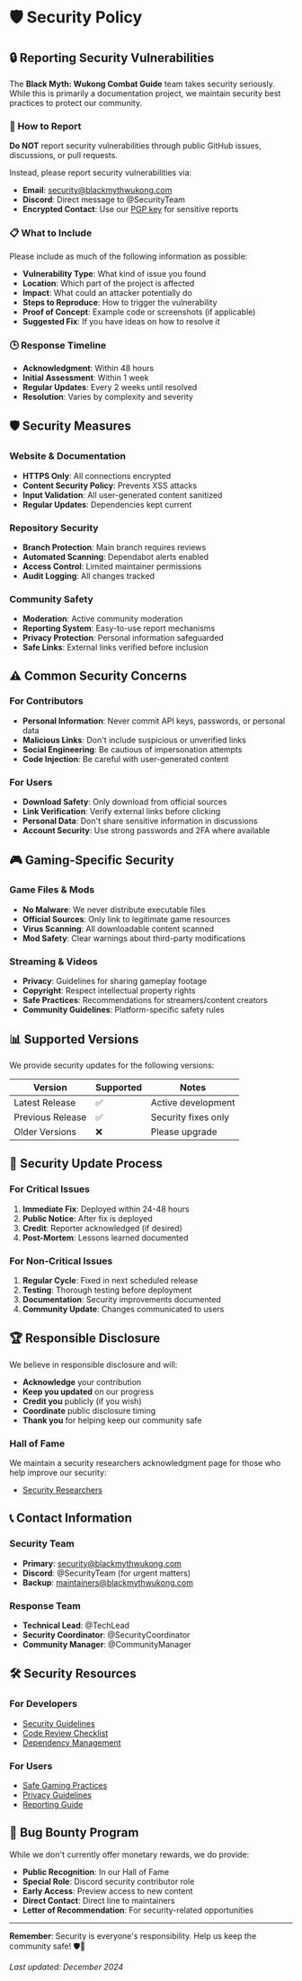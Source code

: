 # 🛡️ Security Policy

## 🔒 Reporting Security Vulnerabilities

The **Black Myth: Wukong Combat Guide** team takes security seriously. While this is primarily a documentation project, we maintain security best practices to protect our community.

### 📧 How to Report

**Do NOT** report security vulnerabilities through public GitHub issues, discussions, or pull requests.

Instead, please report security vulnerabilities via:
- **Email**: security@blackmythwukong.com
- **Discord**: Direct message to @SecurityTeam
- **Encrypted Contact**: Use our [PGP key](security/pgp-key.txt) for sensitive reports

### 📋 What to Include

Please include as much of the following information as possible:
- **Vulnerability Type**: What kind of issue you found
- **Location**: Which part of the project is affected
- **Impact**: What could an attacker potentially do
- **Steps to Reproduce**: How to trigger the vulnerability
- **Proof of Concept**: Example code or screenshots (if applicable)
- **Suggested Fix**: If you have ideas on how to resolve it

### 🕒 Response Timeline

- **Acknowledgment**: Within 48 hours
- **Initial Assessment**: Within 1 week
- **Regular Updates**: Every 2 weeks until resolved
- **Resolution**: Varies by complexity and severity

## 🛡️ Security Measures

### Website & Documentation
- **HTTPS Only**: All connections encrypted
- **Content Security Policy**: Prevents XSS attacks
- **Input Validation**: All user-generated content sanitized
- **Regular Updates**: Dependencies kept current

### Repository Security
- **Branch Protection**: Main branch requires reviews
- **Automated Scanning**: Dependabot alerts enabled
- **Access Control**: Limited maintainer permissions
- **Audit Logging**: All changes tracked

### Community Safety
- **Moderation**: Active community moderation
- **Reporting System**: Easy-to-use report mechanisms
- **Privacy Protection**: Personal information safeguarded
- **Safe Links**: External links verified before inclusion

## ⚠️ Common Security Concerns

### For Contributors
- **Personal Information**: Never commit API keys, passwords, or personal data
- **Malicious Links**: Don't include suspicious or unverified links
- **Social Engineering**: Be cautious of impersonation attempts
- **Code Injection**: Be careful with user-generated content

### For Users
- **Download Safety**: Only download from official sources
- **Link Verification**: Verify external links before clicking
- **Personal Data**: Don't share sensitive information in discussions
- **Account Security**: Use strong passwords and 2FA where available

## 🎮 Gaming-Specific Security

### Game Files & Mods
- **No Malware**: We never distribute executable files
- **Official Sources**: Only link to legitimate game resources
- **Virus Scanning**: All downloadable content scanned
- **Mod Safety**: Clear warnings about third-party modifications

### Streaming & Videos
- **Privacy**: Guidelines for sharing gameplay footage
- **Copyright**: Respect intellectual property rights
- **Safe Practices**: Recommendations for streamers/content creators
- **Community Guidelines**: Platform-specific safety rules

## 📊 Supported Versions

We provide security updates for the following versions:

| Version | Supported | Notes |
|---------|-----------|-------|
| Latest Release | ✅ | Active development |
| Previous Release | ✅ | Security fixes only |
| Older Versions | ❌ | Please upgrade |

## 🔄 Security Update Process

### For Critical Issues
1. **Immediate Fix**: Deployed within 24-48 hours
2. **Public Notice**: After fix is deployed
3. **Credit**: Reporter acknowledged (if desired)
4. **Post-Mortem**: Lessons learned documented

### For Non-Critical Issues
1. **Regular Cycle**: Fixed in next scheduled release
2. **Testing**: Thorough testing before deployment
3. **Documentation**: Security improvements documented
4. **Community Update**: Changes communicated to users

## 🏆 Responsible Disclosure

We believe in responsible disclosure and will:
- **Acknowledge** your contribution
- **Keep you updated** on our progress
- **Credit you** publicly (if you wish)
- **Coordinate** public disclosure timing
- **Thank you** for helping keep our community safe

### Hall of Fame
We maintain a security researchers acknowledgment page for those who help improve our security:
- [Security Researchers](security/hall-of-fame.md)

## 📞 Contact Information

### Security Team
- **Primary**: security@blackmythwukong.com
- **Discord**: @SecurityTeam (for urgent matters)
- **Backup**: maintainers@blackmythwukong.com

### Response Team
- **Technical Lead**: @TechLead
- **Security Coordinator**: @SecurityCoordinator  
- **Community Manager**: @CommunityManager

## 🛠️ Security Resources

### For Developers
- [Security Guidelines](docs/security-guidelines.md)
- [Code Review Checklist](docs/security-checklist.md)
- [Dependency Management](docs/dependency-security.md)

### For Users
- [Safe Gaming Practices](docs/user-safety.md)
- [Privacy Guidelines](docs/privacy-guide.md)
- [Reporting Guide](docs/reporting-guide.md)

## 🎯 Bug Bounty Program

While we don't currently offer monetary rewards, we do provide:
- **Public Recognition**: In our Hall of Fame
- **Special Role**: Discord security contributor role
- **Early Access**: Preview access to new content
- **Direct Contact**: Direct line to maintainers
- **Letter of Recommendation**: For security-related opportunities

---

**Remember**: Security is everyone's responsibility. Help us keep the community safe! 🛡️🐒

*Last updated: December 2024* 